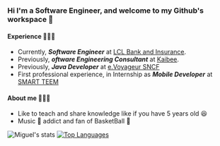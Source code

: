 ### Hi I'm a Software Engineer, and welcome to my Github's workspace 👋

#### Experience 👨🏾‍💻
- Currently, ***Software Engineer*** at [LCL Bank and Insurance](https://www.lcl.fr/).
- Previously, ***oftware Engineering Consultant*** at [Kaibee](https://kaibee.fr/).
- Previously, ***Java Developer*** at [e.Voyageur SNCF](https://www.sncf.com/fr/groupe/newsroom/e-voyageurs-sncf)
- First professional experience, in Internship as ***Mobile Developer*** at [SMART TEEM](https://www.smartteem.com/)

#### About me 🙇🏾‍♂️

- Like to teach and share knowledge like if you have 5 years old 😆
- Music 🎵 addict and fan of BasketBall 🏀

![Miguel's stats](https://github-readme-stats.vercel.app/api?username=MiguelYann&theme=ayu-mirage&show_icons=true)
[![Top Languages](https://github-readme-stats.vercel.app/api/top-langs/?username=MiguelYann)](https://github.com/MiguelYann/github-readme-stats)



<!--
**MiguelYann/MiguelYann** is a ✨ _special_ ✨ repository because its `README.md` (this file) appears on your GitHub profile.

Here are some ideas to get you started:

- 🔭 I’m currently working on ...
- 🌱 I’m currently learning ...
- 👯 I’m looking to collaborate on ...
- 🤔 I’m looking for help with ...
- 💬 Ask me about ...
- 📫 How to reach me: ...
- 😄 Pronouns: ...
- ⚡ Fun fact: ...
-->
